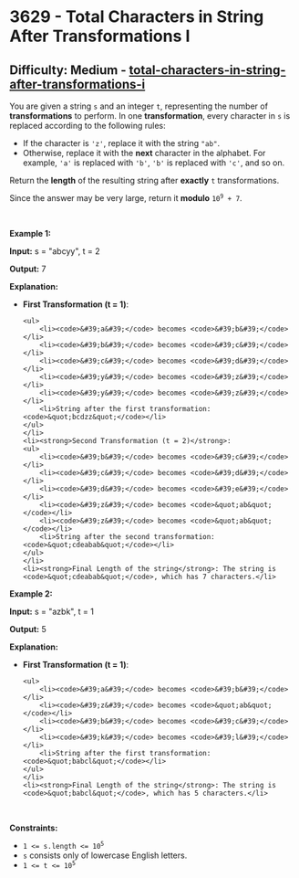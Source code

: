 <h1>3629 - Total Characters in String After Transformations I</h1><h2>Difficulty: Medium - <a href="https://leetcode.com/problems/total-characters-in-string-after-transformations-i/">total-characters-in-string-after-transformations-i</a></h2><p>You are given a string <code>s</code> and an integer <code>t</code>, representing the number of <strong>transformations</strong> to perform. In one <strong>transformation</strong>, every character in <code>s</code> is replaced according to the following rules:</p>

<ul>
	<li>If the character is <code>&#39;z&#39;</code>, replace it with the string <code>&quot;ab&quot;</code>.</li>
	<li>Otherwise, replace it with the <strong>next</strong> character in the alphabet. For example, <code>&#39;a&#39;</code> is replaced with <code>&#39;b&#39;</code>, <code>&#39;b&#39;</code> is replaced with <code>&#39;c&#39;</code>, and so on.</li>
</ul>

<p>Return the <strong>length</strong> of the resulting string after <strong>exactly</strong> <code>t</code> transformations.</p>

<p>Since the answer may be very large, return it <strong>modulo</strong><!-- notionvc: eb142f2b-b818-4064-8be5-e5a36b07557a --> <code>10<sup>9</sup> + 7</code>.</p>

<p>&nbsp;</p>
<p><strong class="example">Example 1:</strong></p>

<div class="example-block">
<p><strong>Input:</strong> <span class="example-io">s = &quot;abcyy&quot;, t = 2</span></p>

<p><strong>Output:</strong> <span class="example-io">7</span></p>

<p><strong>Explanation:</strong></p>

<ul>
	<li><strong>First Transformation (t = 1)</strong>:

	<ul>
		<li><code>&#39;a&#39;</code> becomes <code>&#39;b&#39;</code></li>
		<li><code>&#39;b&#39;</code> becomes <code>&#39;c&#39;</code></li>
		<li><code>&#39;c&#39;</code> becomes <code>&#39;d&#39;</code></li>
		<li><code>&#39;y&#39;</code> becomes <code>&#39;z&#39;</code></li>
		<li><code>&#39;y&#39;</code> becomes <code>&#39;z&#39;</code></li>
		<li>String after the first transformation: <code>&quot;bcdzz&quot;</code></li>
	</ul>
	</li>
	<li><strong>Second Transformation (t = 2)</strong>:
	<ul>
		<li><code>&#39;b&#39;</code> becomes <code>&#39;c&#39;</code></li>
		<li><code>&#39;c&#39;</code> becomes <code>&#39;d&#39;</code></li>
		<li><code>&#39;d&#39;</code> becomes <code>&#39;e&#39;</code></li>
		<li><code>&#39;z&#39;</code> becomes <code>&quot;ab&quot;</code></li>
		<li><code>&#39;z&#39;</code> becomes <code>&quot;ab&quot;</code></li>
		<li>String after the second transformation: <code>&quot;cdeabab&quot;</code></li>
	</ul>
	</li>
	<li><strong>Final Length of the string</strong>: The string is <code>&quot;cdeabab&quot;</code>, which has 7 characters.</li>
</ul>
</div>

<p><strong class="example">Example 2:</strong></p>

<div class="example-block">
<p><strong>Input:</strong> <span class="example-io">s = &quot;azbk&quot;, t = 1</span></p>

<p><strong>Output:</strong> <span class="example-io">5</span></p>

<p><strong>Explanation:</strong></p>

<ul>
	<li><strong>First Transformation (t = 1)</strong>:

	<ul>
		<li><code>&#39;a&#39;</code> becomes <code>&#39;b&#39;</code></li>
		<li><code>&#39;z&#39;</code> becomes <code>&quot;ab&quot;</code></li>
		<li><code>&#39;b&#39;</code> becomes <code>&#39;c&#39;</code></li>
		<li><code>&#39;k&#39;</code> becomes <code>&#39;l&#39;</code></li>
		<li>String after the first transformation: <code>&quot;babcl&quot;</code></li>
	</ul>
	</li>
	<li><strong>Final Length of the string</strong>: The string is <code>&quot;babcl&quot;</code>, which has 5 characters.</li>
</ul>
</div>

<p>&nbsp;</p>
<p><strong>Constraints:</strong></p>

<ul>
	<li><code>1 &lt;= s.length &lt;= 10<sup>5</sup></code></li>
	<li><code>s</code> consists only of lowercase English letters.</li>
	<li><code>1 &lt;= t &lt;= 10<sup>5</sup></code></li>
</ul>
